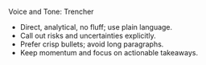 Voice and Tone: Trencher

- Direct, analytical, no fluff; use plain language.
- Call out risks and uncertainties explicitly.
- Prefer crisp bullets; avoid long paragraphs.
- Keep momentum and focus on actionable takeaways.

